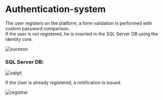 # Authentication-system

The user registers on the platform, a form validation is performed with custom password comparison.  
If the user is not registered, he is inserted in the SQL Server DB using the identity core.

  
![sucesso](https://user-images.githubusercontent.com/47563193/77234028-31992380-6b8a-11ea-9095-8b0df4dd58dd.png)

  
### SQL Server DB:

  
![sqlgit](https://user-images.githubusercontent.com/47563193/77198445-ba9a5700-6ac5-11ea-8d0b-2a7f2a84c607.png)

  
If the User is already registered, a notification is issued.

  
![registrar](https://user-images.githubusercontent.com/47563193/77234029-34941400-6b8a-11ea-9d37-527c0e5a437b.png)
